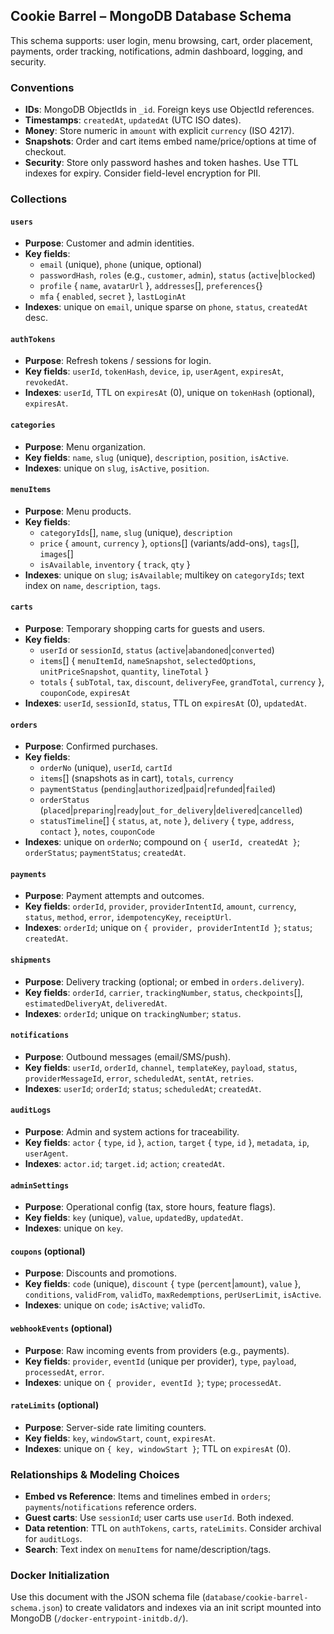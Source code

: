 ## Cookie Barrel – MongoDB Database Schema

This schema supports: user login, menu browsing, cart, order placement, payments, order tracking, notifications, admin dashboard, logging, and security.

### Conventions

- **IDs**: MongoDB ObjectIds in `_id`. Foreign keys use ObjectId references.
- **Timestamps**: `createdAt`, `updatedAt` (UTC ISO dates).
- **Money**: Store numeric in `amount` with explicit `currency` (ISO 4217).
- **Snapshots**: Order and cart items embed name/price/options at time of checkout.
- **Security**: Store only password hashes and token hashes. Use TTL indexes for expiry. Consider field-level encryption for PII.

### Collections

#### `users`
- **Purpose**: Customer and admin identities.
- **Key fields**:
  - `email` (unique), `phone` (unique, optional)
  - `passwordHash`, `roles` (e.g., `customer`, `admin`), `status` (`active`|`blocked`)
  - `profile` { `name`, `avatarUrl` }, `addresses`[], `preferences`{}
  - `mfa` { `enabled`, `secret` }, `lastLoginAt`
- **Indexes**: unique on `email`, unique sparse on `phone`, `status`, `createdAt` desc.

#### `authTokens`
- **Purpose**: Refresh tokens / sessions for login.
- **Key fields**: `userId`, `tokenHash`, `device`, `ip`, `userAgent`, `expiresAt`, `revokedAt`.
- **Indexes**: `userId`, TTL on `expiresAt` (0), unique on `tokenHash` (optional), `expiresAt`.

#### `categories`
- **Purpose**: Menu organization.
- **Key fields**: `name`, `slug` (unique), `description`, `position`, `isActive`.
- **Indexes**: unique on `slug`, `isActive`, `position`.

#### `menuItems`
- **Purpose**: Menu products.
- **Key fields**:
  - `categoryIds`[], `name`, `slug` (unique), `description`
  - `price` { `amount`, `currency` }, `options`[] (variants/add-ons), `tags`[], `images`[]
  - `isAvailable`, `inventory` { `track`, `qty` }
- **Indexes**: unique on `slug`; `isAvailable`; multikey on `categoryIds`; text index on `name`, `description`, `tags`.

#### `carts`
- **Purpose**: Temporary shopping carts for guests and users.
- **Key fields**:
  - `userId` or `sessionId`, `status` (`active`|`abandoned`|`converted`)
  - `items`[] { `menuItemId`, `nameSnapshot`, `selectedOptions`, `unitPriceSnapshot`, `quantity`, `lineTotal` }
  - `totals` { `subTotal`, `tax`, `discount`, `deliveryFee`, `grandTotal`, `currency` }, `couponCode`, `expiresAt`
- **Indexes**: `userId`, `sessionId`, `status`, TTL on `expiresAt` (0), `updatedAt`.

#### `orders`
- **Purpose**: Confirmed purchases.
- **Key fields**:
  - `orderNo` (unique), `userId`, `cartId`
  - `items`[] (snapshots as in cart), `totals`, `currency`
  - `paymentStatus` (`pending`|`authorized`|`paid`|`refunded`|`failed`)
  - `orderStatus` (`placed`|`preparing`|`ready`|`out_for_delivery`|`delivered`|`cancelled`)
  - `statusTimeline`[] { `status`, `at`, `note` }, `delivery` { `type`, `address`, `contact` }, `notes`, `couponCode`
- **Indexes**: unique on `orderNo`; compound on `{ userId, createdAt }`; `orderStatus`; `paymentStatus`; `createdAt`.

#### `payments`
- **Purpose**: Payment attempts and outcomes.
- **Key fields**: `orderId`, `provider`, `providerIntentId`, `amount`, `currency`, `status`, `method`, `error`, `idempotencyKey`, `receiptUrl`.
- **Indexes**: `orderId`; unique on `{ provider, providerIntentId }`; `status`; `createdAt`.

#### `shipments`
- **Purpose**: Delivery tracking (optional; or embed in `orders.delivery`).
- **Key fields**: `orderId`, `carrier`, `trackingNumber`, `status`, `checkpoints`[], `estimatedDeliveryAt`, `deliveredAt`.
- **Indexes**: `orderId`; unique on `trackingNumber`; `status`.

#### `notifications`
- **Purpose**: Outbound messages (email/SMS/push).
- **Key fields**: `userId`, `orderId`, `channel`, `templateKey`, `payload`, `status`, `providerMessageId`, `error`, `scheduledAt`, `sentAt`, `retries`.
- **Indexes**: `userId`; `orderId`; `status`; `scheduledAt`; `createdAt`.

#### `auditLogs`
- **Purpose**: Admin and system actions for traceability.
- **Key fields**: `actor` { `type`, `id` }, `action`, `target` { `type`, `id` }, `metadata`, `ip`, `userAgent`.
- **Indexes**: `actor.id`; `target.id`; `action`; `createdAt`.

#### `adminSettings`
- **Purpose**: Operational config (tax, store hours, feature flags).
- **Key fields**: `key` (unique), `value`, `updatedBy`, `updatedAt`.
- **Indexes**: unique on `key`.

#### `coupons` (optional)
- **Purpose**: Discounts and promotions.
- **Key fields**: `code` (unique), `discount` { `type` (`percent`|`amount`), `value` }, `conditions`, `validFrom`, `validTo`, `maxRedemptions`, `perUserLimit`, `isActive`.
- **Indexes**: unique on `code`; `isActive`; `validTo`.

#### `webhookEvents` (optional)
- **Purpose**: Raw incoming events from providers (e.g., payments).
- **Key fields**: `provider`, `eventId` (unique per provider), `type`, `payload`, `processedAt`, `error`.
- **Indexes**: unique on `{ provider, eventId }`; `type`; `processedAt`.

#### `rateLimits` (optional)
- **Purpose**: Server-side rate limiting counters.
- **Key fields**: `key`, `windowStart`, `count`, `expiresAt`.
- **Indexes**: unique on `{ key, windowStart }`; TTL on `expiresAt` (0).

### Relationships & Modeling Choices

- **Embed vs Reference**: Items and timelines embed in `orders`; `payments`/`notifications` reference orders.
- **Guest carts**: Use `sessionId`; user carts use `userId`. Both indexed.
- **Data retention**: TTL on `authTokens`, `carts`, `rateLimits`. Consider archival for `auditLogs`.
- **Search**: Text index on `menuItems` for name/description/tags.

### Docker Initialization

Use this document with the JSON schema file (`database/cookie-barrel-schema.json`) to create validators and indexes via an init script mounted into MongoDB (`/docker-entrypoint-initdb.d/`).


